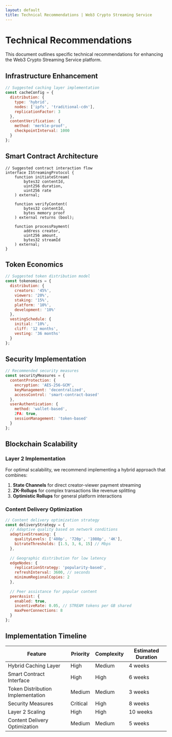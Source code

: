 ```yaml
---
layout: default
title: Technical Recommendations | Web3 Crypto Streaming Service
---
```


# Technical Recommendations

This document outlines specific technical recommendations for enhancing the Web3 Crypto Streaming Service platform.

## Infrastructure Enhancement

```javascript
// Suggested caching layer implementation
const cacheConfig = {
  distribution: {
    type: 'hybrid',
    nodes: ['ipfs', 'traditional-cdn'],
    replicationFactor: 3
  },
  contentVerification: {
    method: 'merkle-proof',
    checkpointInterval: 1000
  }
};
```

## Smart Contract Architecture

```solidity
// Suggested contract interaction flow
interface IStreamingProtocol {
    function initiateStream(
        bytes32 contentId,
        uint256 duration,
        uint256 rate
    ) external;
    
    function verifyContent(
        bytes32 contentId,
        bytes memory proof
    ) external returns (bool);
    
    function processPayment(
        address creator,
        uint256 amount,
        bytes32 streamId
    ) external;
}
```

## Token Economics

```javascript
// Suggested token distribution model
const tokenomics = {
  distribution: {
    creators: '45%',
    viewers: '20%',
    staking: '15%',
    platform: '10%',
    development: '10%'
  },
  vestingSchedule: {
    initial: '10%',
    cliff: '12 months',
    vesting: '36 months'
  }
};
```

## Security Implementation

```javascript
// Recommended security measures
const securityMeasures = {
  contentProtection: {
    encryption: 'AES-256-GCM',
    keyManagement: 'decentralized',
    accessControl: 'smart-contract-based'
  },
  userAuthentication: {
    method: 'wallet-based',
    2FA: true,
    sessionManagement: 'token-based'
  }
};
```

## Blockchain Scalability

### Layer 2 Implementation

For optimal scalability, we recommend implementing a hybrid approach that combines:

1. **State Channels** for direct creator-viewer payment streaming
2. **ZK-Rollups** for complex transactions like revenue splitting
3. **Optimistic Rollups** for general platform interactions

### Content Delivery Optimization

```javascript
// Content delivery optimization strategy
const deliveryStrategy = {
  // Adaptive quality based on network conditions
  adaptiveStreaming: {
    qualityLevels: ['480p', '720p', '1080p', '4K'],
    bitrateThresholds: [1.5, 3, 6, 15] // Mbps
  },
  
  // Geographic distribution for low latency
  edgeNodes: {
    replicationStrategy: 'popularity-based',
    refreshInterval: 3600, // seconds
    minimumRegionalCopies: 2
  },
  
  // Peer assistance for popular content
  peerAssist: {
    enabled: true,
    incentiveRate: 0.05, // STREAM tokens per GB shared
    maxPeerConnections: 8
  }
};
```

## Implementation Timeline

| Feature | Priority | Complexity | Estimated Duration |
|---------|----------|------------|-------------------|
| Hybrid Caching Layer | High | Medium | 4 weeks |
| Smart Contract Interface | High | High | 6 weeks |
| Token Distribution Implementation | Medium | Medium | 3 weeks |
| Security Measures | Critical | High | 8 weeks |
| Layer 2 Scaling | High | High | 10 weeks |
| Content Delivery Optimization | Medium | Medium | 5 weeks |
